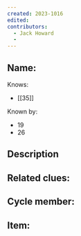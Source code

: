 ```yaml
---
created: 2023-1016
edited:
contributors:
  - Jack Howard
  - 
---
```


Name:
- 

Knows:
- [[35]]

Known by:
- 19
- 26

Description
- 

Related clues:
- 
Cycle member:
- 
Item:
- 




